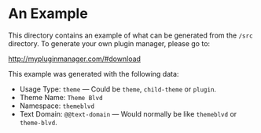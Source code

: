 # An Example

This directory contains an example of what can be generated from the `/src` directory. To generate your own plugin manager, please go to:

http://mypluginmanager.com/#download

This example was generated with the following data:

* Usage Type: `theme` &mdash; Could be `theme`, `child-theme` or `plugin`.
* Theme Name: `Theme Blvd`
* Namespace: `themeblvd`
* Text Domain: `@@text-domain` &mdash; Would normally be like `themeblvd` or `theme-blvd`.
